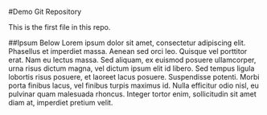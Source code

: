 #Demo Git Repository

This is the first file in this repo.

##Ipsum Below
Lorem ipsum dolor sit amet, consectetur adipiscing elit. Phasellus et imperdiet massa. Aenean sed orci leo. Quisque vel porttitor erat. Nam eu lectus massa. Sed aliquam, ex euismod posuere ullamcorper, urna risus dictum magna, vel dictum ipsum elit id libero. Sed tempus ligula lobortis risus posuere, et laoreet lacus posuere. Suspendisse potenti. Morbi porta finibus lacus, vel finibus turpis maximus id. Nulla efficitur odio nisl, eu pulvinar quam malesuada rhoncus. Integer tortor enim, sollicitudin sit amet diam at, imperdiet pretium velit.